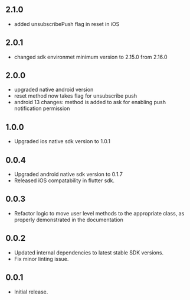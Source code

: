 ## 2.1.0

- added unsubscribePush flag in reset in iOS

## 2.0.1

- changed sdk environmet minimum version to 2.15.0 from 2.16.0

## 2.0.0

- upgraded native android version
- reset method now takes flag for unsubscribe push
- android 13 changes: method is added to ask for enabling push notification permission

## 1.0.0

- Upgraded ios native sdk version to 1.0.1

## 0.0.4

- Upgraded android native sdk version to 0.1.7
- Released iOS compatability in flutter sdk.

## 0.0.3

- Refactor logic to move user level methods to the appropriate class, as properly demonstrated in the documentation

## 0.0.2

- Updated internal dependencies to latest stable SDK versions.
- Fix minor linting issue.

## 0.0.1

- Initial release.
